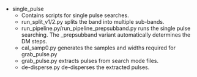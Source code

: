 - single_pulse
  - Contains scripts for single pulse searches.
  - run_split_v1/2.py splits the band into multiple sub-bands.
  - run_pipeline.py/run_pipeline_prepsubband.py runs the single pulse searching. The _prepsubband variant automatically determines the DM steps.
  - cal_samp0.py generates the samples and widths required for grab_pulse.py
  - grab_pulse.py extracts pulses from search mode files.
  - de-disperse.py de-disperses the extracted pulses.
